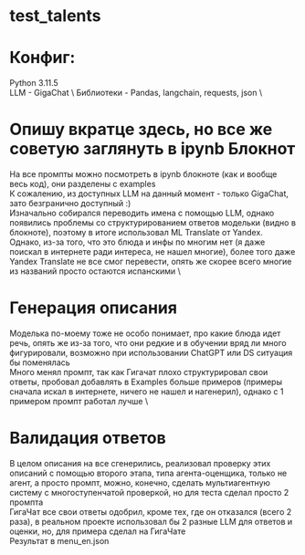 # test_talents
# Конфиг: 
Python 3.11.5 \
LLM - GigaChat \ 
Библиотеки - Pandas, langchain, requests, json \ 
# Опишу вкратце здесь, но все же советую заглянуть в ipynb Блокнот 
На все промпты можно посмотреть в ipynb блокноте (как и вообще весь код), они разделены с examples \
К сожалению, из доступных LLM на данный момент - только GigaChat, зато безгранично доступный :) \
Изначально собирался переводить имена с помощью LLM, однако появились проблемы со структурированием ответов модельки (видно в блокноте), поэтому в итоге использовал ML Translate от Yandex. \
Однако, из-за того, что это блюда и инфы по многим нет (я даже поискал в интернете ради интереса, не нашел многие), более того даже Yandex Translate не все смог перевести, опять же скорее всего многие из названий просто остаются испанскими \
# Генерация описания
Моделька по-моему тоже не особо понимает, про какие блюда идет речь, опять же из-за того, что они редкие и в обучении вряд ли много фигурировали, возможно при использовании ChatGPT или DS ситуация бы поменялась\
Много менял промпт, так как Гигачат плохо структурировал свои ответы, пробовал добавлять в Examples больше примеров (примеры сначала искал в интернете, ничего не нашел и нагенерил), однако с 1 примером промпт работал лучше \
# Валидация ответов
В целом описания на все сгенерились, реализовал проверку этих описаний с помощью второго этапа, типа агента-оценщика, только не агент, а просто промпт, можно, конечно, сделать мультиагентную систему с многоступенчатой проверкой, но для теста сделал просто 2 промпта \
ГигаЧат все свои ответы одобрил, кроме тех, где он отказался (всего 2 раза), в реальном проекте использовал бы 2 разные LLM для ответов и оценки, но, для примера сделал на ГигаЧате \
Результат в menu_en.json

